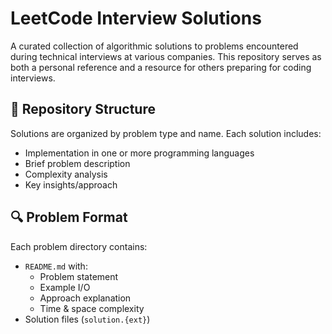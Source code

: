# LeetCode Interview Solutions

A curated collection of algorithmic solutions to problems encountered during technical interviews at various companies. This repository serves as both a personal reference and a resource for others preparing for coding interviews.

## 📁 Repository Structure

Solutions are organized by problem type and name. Each solution includes:

- Implementation in one or more programming languages
- Brief problem description
- Complexity analysis
- Key insights/approach

## 🔍 Problem Format

Each problem directory contains:

* `README.md` with:
	* Problem statement
	* Example I/O
	* Approach explanation
	* Time & space complexity
* Solution files (`solution.{ext}`)
